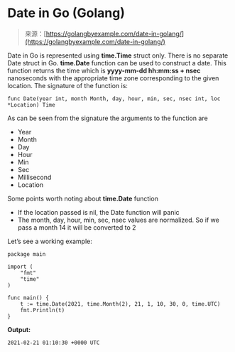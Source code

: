 <!--yml
category: 未分类
date: 2024-10-13 06:08:35
-->

# Date in Go (Golang)

> 来源：[https://golangbyexample.com/date-in-golang/](https://golangbyexample.com/date-in-golang/)

Date in Go is represented using **time.Time** struct only. There is no separate Date struct in Go. **time.Date** function can be used to construct a date. This function returns the time which is **yyyy-mm-dd hh:mm:ss + nsec** nanoseconds with the appropriate time zone corresponding to the given location. The signature of the function is:

```
func Date(year int, month Month, day, hour, min, sec, nsec int, loc *Location) Time
```

As can be seen from the signature the arguments to the function are

*   Year
*   Month
*   Day
*   Hour
*   Min
*   Sec
*   Millisecond
*   Location

Some points worth noting about **time.Date** function

*   If the location passed is nil, the Date function will panic
*   The month, day, hour, min, sec, nsec values are normalized. So if we pass a month 14 it will be converted to 2

Let’s see a working example:

```
package main

import (
    "fmt"
    "time"
)

func main() {
    t := time.Date(2021, time.Month(2), 21, 1, 10, 30, 0, time.UTC)
    fmt.Println(t)
}
```

**Output:**

```
2021-02-21 01:10:30 +0000 UTC
```